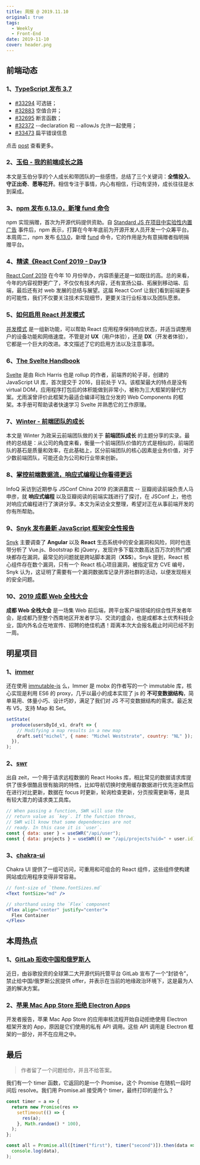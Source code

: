 ```yaml
---
title: 周报 @ 2019.11.10
original: true
tags:
  - Weekly
  - Front-End
date: 2019-11-10
cover: header.png
---
```


## 前端动态

### 1、[TypeScript 发布 3.7](https://devblogs.microsoft.com/typescript/announcing-typescript-3-7/)

- [#33294](https://github.com/microsoft/TypeScript/pull/33294) 可选链；
- [#32883](https://github.com/microsoft/TypeScript/pull/32883) 空值合并；
- [#32695](https://github.com/microsoft/TypeScript/pull/32695) 断言函数；
- [#32372](https://github.com/microsoft/TypeScript/pull/32372) --declaration 和 --allowJs 允许一起使用；
- [#33473](https://github.com/microsoft/TypeScript/pull/33473) 扁平错误信息

点击 [post](https://devblogs.microsoft.com/typescript/announcing-typescript-3-7/) 查看更多。

### 2、[玉伯 - 我的前端成长之路](https://www.yuque.com/yubo/morning/grow-up-at-alibaba)

本文是玉伯分享的个人成长和带团队的一些感悟，总结了三个关键词：**全情投入**、**守正出奇**、**愿等花开**。相信专注于事情，内心有相信，行动有坚持，成长往往是水到渠成。

### 3、[npm 发布 6.13.0，新增 fund 命令](https://github.com/npm/cli/releases/tag/v6.13.0)

npm 实现捐赠，首次为开源代码提供资助。自 [Standard JS 在项目中实验性内置广告](https://github.com/standard/standard/issues/1381) 事件后，npm 表示，打算在今年年底前为开源开发人员开发一个众筹平台。本周周二，npm 发布 [6.13.0](https://github.com/npm/cli/releases/tag/v6.13.0)，新增 [fund](https://github.com/npm/cli/pull/273) 命令，它的作用是为有意捐赠者指明捐赠平台。

### 4、[精读《React Conf 2019 - Day1》](https://zhuanlan.zhihu.com/p/89974892)

[React Conf 2019](https://www.youtube.com/playlist?list=PLPxbbTqCLbGHPxZpw4xj_Wwg8-fdNxJRh#reactconfvideos) 在今年 10 月份举办，内容质量还是一如既往的高。总的来看，今年的内容视野更广了，不仅仅有技术内容，还有宣扬公益、拓展到移动端、后端，最后还有对 web 发展的总结与展望。这届 React Conf 让我们看到前端更多的可能性，我们不仅要关注技术实现细节，更要关注行业标准以及团队愿景。

### 5、[如何启用 React 并发模式](https://kentcdodds.com/blog/how-to-enable-react-concurrent-mode)

[并发模式](https://reactjs.org/docs/concurrent-mode-intro.html) 是一组新功能，可以帮助 React 应用程序保持响应状态，并适当调整用户的设备功能和网络速度。不管是对 **UX**（用户体验），还是 **DX**（开发者体验），它都是一个巨大的改进。本文描述了它的启用方法以及注意事项。

### 6、[The Svelte Handbook](https://www.freecodecamp.org/news/the-svelte-handbook/)

[Svelte](https://github.com/sveltejs/svelte) 是由 Rich Harris 也是 rollup 的作者，前端界的轮子哥，创建的 JavaScript UI 库，首次提交于 2016，目前处于 V3。该框架最大的特点是没有 virtual DOM，应用程序打包后的体积能做到非常小，被称为三大框架的替代方案。尤雨溪曾评价此框架为最适合编译可独立分发的 Web Components 的框架。本手册可帮助读者快速学习 Svelte 并熟悉它的工作原理。

### 7、[Winter - 前端团队的成长](https://juejin.im/post/5dbed095e51d456f28370ca1)

本文是 Winter 为政采云前端团队做的关于 **前端团队成长** 的主题分享的实录。最终的总结是：从公司的角度来看，衡量一个前端团队价值的方式是相似的，前端团队的基石是质量和效率，在此基础上，区分前端团队的核心因素是业务价值，对于少数前端团队，可能还会为公司和行业带来创新。

### 8、[掌控前端数据流，响应式编程让你看得更远](https://www.infoq.cn/article/kzyb9IEj6iyHegBNrLgd)

InfoQ 采访到近期参与 JSConf China 2019 的演讲嘉宾 -- 豆瓣阅读前端负责人马申彦，就 **响应式编程** 以及豆瓣阅读的前端实践进行了探讨，在 JSConf 上，他也对响应式编程进行了演讲分享。本文为采访全文整理，希望对正在从事前端开发的你有所帮助。

### 9、[Snyk 发布最新 JavaScript 框架安全性报告](https://snyk.io/blog/javascript-frameworks-security-report-2019/)

[Snyk](https://snyk.io/) 主要调查了 **Angular** 以及 **React** 生态系统中的安全漏洞和风险，同时也连带分析了 Vue.js、Bootstrap 和 jQuery，发现许多下载次数高达百万次的热门模块都存在漏洞，最常见的问题就是跨站脚本漏洞（**XSS**）。Snyk 提到，React 核心组件存在数个漏洞，只有一个 React 核心项目漏洞，被指定官方 CVE 编号，Snyk 认为，这证明了需要有一个漏洞数据库记录开源社群的活动，以便发现相关的安全问题。

### 10、[2019 成都 Web 全栈大会](https://web-conf.dev/#2019/)

**成都 Web 全栈大会** 是一场集 Web 前后端，跨平台客户端领域的综合性开发者年会，是成都乃至整个西南地区开发者学习、交流的盛会，也是成都本土优秀科技企业，国内外名企在地宣传、招聘的绝佳机遇！距离本次大会报名截止时间已经不到一周。

## 明星项目

### 1、[immer](https://github.com/immerjs/immer)

还在使用 [immutable-js](https://github.com/immutable-js/immutable-js) 么，Immer 是 mobx 的作者写的一个 immutable 库，核心实现是利用 ES6 的 proxy，几乎以最小的成本实现了 js 的 **不可变数据结构**，简单易用、体量小巧、设计巧妙，满足了我们对 JS 不可变数据结构的需求。最近发布 V5，支持 Map 和 Set。

```jsx
setState(
  produce(usersById_v1, draft => {
    // Modifying a map results in a new map
    draft.set("michel", { name: "Michel Weststrate", country: "NL" });
  }),
);
```

### 2、[swr](https://github.com/zeit/swr)

出自 zeit，一个用于请求远程数据的 React Hooks 库，相比常见的数据请求库提供了很多很酷且很有脑洞的特性，比如导航切换时使用缓存数据进行优先渲染然后在进行对比更新，数据在 focus 时更新，轮询检查更新，分页按需更新等，是具有较大潜力的请求类工具库。

```jsx
// When passing a function, SWR will use the
// return value as `key`. If the function throws,
// SWR will know that some dependencies are not
// ready. In this case it is `user`.
const { data: user } = useSWR("/api/user");
const { data: projects } = useSWR(() => "/api/projects?uid=" + user.id);
```

### 3、[chakra-ui](https://github.com/chakra-ui/chakra-ui)

Chakra UI 提供了一组可访问，可重用和可组合的 React 组件，这些组件使构建网站或应用程序变得非常容易。

```jsx
// font-size of `theme.fontSizes.md`
<Text fontSize="md" />

// shorthand using the `Flex` component
<Flex align="center" justify="center">
  Flex Container
</Flex>
```

## 本周热点

### 1、[GitLab 拒收中国和俄罗斯人](https://gitlab.com/gitlab-com/www-gitlab-com/issues/5555)

近日，由谷歌投资的全球第二大开源代码托管平台 GitLab 宣布了一个“封锁令”，禁止给中国/俄罗斯公民提供 offer，并表示在当前的地缘政治环境下，这是最为人道的解决方案。

### 2、[苹果 Mac App Store 拒绝 Electron Apps](https://david.dev/you-cannot-submit-an-electron-6-or-7-app-to-the-apple-store)

开发者报告，苹果 Mac App Store 的应用审核流程开始自动拒绝使用 Electron 框架开发的 App，原因是它们使用的私有 API 调用。这些 API 调用是 Electron 框架的一部分，并不在应用之中。

## 最后

> 作者留了一个问题给你，并且不给答案。

我们有一个 timer 函数，它返回的是一个 Promise，这个 Promise 在随机一段时间后 resolve。我们用 Promise.all 接受两个 timer，最终打印的是什么？

```js
const timer = a => {
  return new Promise(res =>
    setTimeout(() => {
      res(a);
    }, Math.random() * 100),
  );
};

const all = Promise.all([timer("first"), timer("second")]).then(data =>
  console.log(data),
);
```

